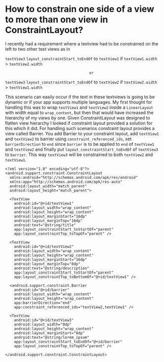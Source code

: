 # How to constrain one side of a view to more than one view in ConstraintLayout?
I recently had a requirement where a textview had to be constrained on the left to two other text views as in 

`textView3` `layout_constraintStart_toEndOf` to `textView1` if `textView1.width` > `textView2.width` 
                                          
                                          or

`textView3` `layout_constraintStart_toEndOf` to `textView2` if `textView2.width` > `textView1.width`

This scenario can easily occur if the text in these textviews is going to be dynamic or if your app supports multiple languages.
My first thought for handling this was to wrap `textView1` and `textView2` inside a `LinearLayout` with width equal to `wrap_content`, 
but then that would have increased the hierarchy of my views by one. Given ConstraintLayout was designed to flatten view hierarchy 
I looked if constraint layout provided a solution for this which it did. For handling such scenarios constraint layout provides a view called Barrier.
You add Barrier to your constraint layout, add `textView1` and `textView2` to barrier using `constraint_referenced_ids`, set `barrierDirection`
to `end` since `barrier` is to be applied to `end` of `textView1` and `textView2` and finally put `layout_constraintStart_toEndOf`
of `textView3` to `barrier`. This way `textView3` will be constrained to both `textView2` and `textView1`.

```
<?xml version="1.0" encoding="utf-8"?>
<android.support.constraint.ConstraintLayout 
  xmlns:android="http://schemas.android.com/apk/res/android"
  xmlns:app="http://schemas.android.com/apk/res-auto"
  android:layout_width="match_parent"
  android:layout_height="match_parent">

  <TextView
    android:id="@+id/textView1"
    android:layout_width="wrap_content"
    android:layout_height="wrap_content"
    android:layout_marginStart="16dp"
    android:layout_marginTop="16dp"
    android:text="@string/title"
    app:layout_constraintStart_toStartOf="parent"
    app:layout_constraintTop_toTopOf="parent" />

  <TextView
    android:id="@+id/textView2"
    android:layout_width="wrap_content"
    android:layout_height="wrap_content"
    android:layout_marginStart="16dp"
    android:layout_marginTop="8dp"
    android:text="@string/description"
    app:layout_constraintStart_toStartOf="parent"
    app:layout_constraintTop_toBottomOf="@+id/textView1" />

  <android.support.constraint.Barrier
    android:id="@+id/barrier"
    android:layout_width="wrap_content"
    android:layout_height="wrap_content"
    app:barrierDirection="end"
    app:constraint_referenced_ids="textView2,textView1" />

  <TextView
    android:id="@+id/textView3"
    android:layout_width="0dp"
    android:layout_height="wrap_content"
    android:layout_marginStart="8dp"
    android:text="@string/lorem_ipsum"
    app:layout_constraintStart_toEndOf="@+id/barrier"
    app:layout_constraintTop_toTopOf="parent" />

</android.support.constraint.ConstraintLayout>
```
